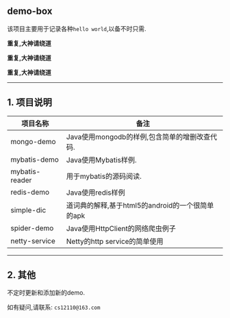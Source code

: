 ## demo-box

该项目主要用于记录各种`hello world`,以备不时只需.

**重复,大神请绕道**

**重复,大神请绕道**

**重复,大神请绕道**


---

## 1. 项目说明

|项目名称 | 备注   |
| ----- |    ---  |
| mongo-demo |Java使用mongodb的样例,包含简单的增删改查代码.|
| mybatis-demo|Java使用Mybatis样例.|
|mybatis-reader|用于mybatis的源码阅读.|
|redis-demo |Java使用redis样例 |
|simple-dic |道词典的解释,基于html5的android的一个很简单的apk|
|spider-demo |Java使用HttpClient的网络爬虫例子|
|netty-service |Netty的http service的简单使用|

---

## 2. 其他

不定时更新和添加新的demo.

如有疑问,请联系: `cs12110@163.com`

